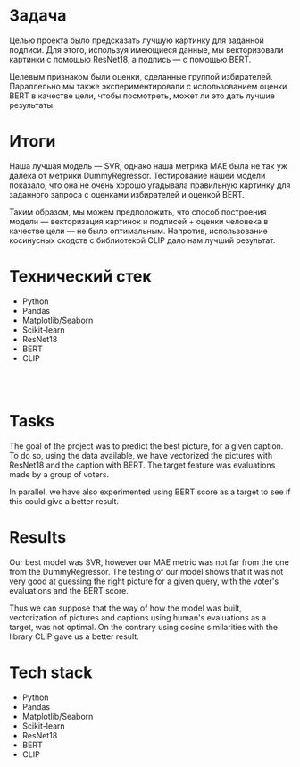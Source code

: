 # Задача

Целью проекта было предсказать лучшую картинку для заданной подписи. Для этого, используя имеющиеся данные, мы векторизовали картинки с помощью ResNet18, а подпись — с помощью BERT.

Целевым признаком были оценки, сделанные группой избирателей. Параллельно мы также экспериментировали с использованием оценки BERT в качестве цели, чтобы посмотреть, может ли это дать лучшие результаты.

# Итоги

Наша лучшая модель — SVR, однако наша метрика MAE была не так уж далека от метрики DummyRegressor. Тестирование нашей модели показало, что она не очень хорошо угадывала правильную картинку для заданного запроса с оценками избирателей и оценкой BERT.

Таким образом, мы можем предположить, что способ построения модели — векторизация картинок и подписей + оценки человека в качестве цели — не было оптимальным. Напротив, использование косинусных сходств с библиотекой CLIP дало нам лучший результат.

# Технический стек

+ Python
+ Pandas
+ Matplotlib/Seaborn
+ Scikit-learn
+ ResNet18
+ BERT
+ CLIP

<br/><br/>

# Tasks

The goal of the project was to predict the best picture, for a given caption. To do so, using the data available, we have vectorized the pictures with ResNet18 and the caption with BERT. The target feature was evaluations made by a group of voters. 

In parallel, we have also experimented using BERT score as a target to see if this could give a better result.

# Results

Our best model was SVR, however our MAE metric was not far from the one from the DummyRegressor. The testing of our model shows that it was not very good at guessing the right picture for a given query, with the voter's evaluations and the BERT score.

Thus we can suppose that the way of how the model was built, vectorization of pictures and captions using human's evaluations as a target, was not optimal. On the contrary using cosine similarities with the library CLIP gave us a better result. 

# Tech stack

+ Python
+ Pandas
+ Matplotlib/Seaborn
+ Scikit-learn
+ ResNet18
+ BERT
+ CLIP


